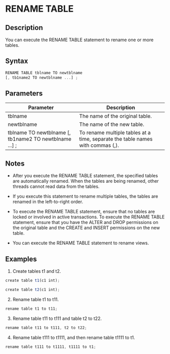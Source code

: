RENAME TABLE 
=================================



Description 
--------------------

You can execute the RENAME TABLE statement to rename one or more tables.

Syntax 
---------------

```javascript
RENAME TABLE tblname TO newtblname 
[, tb1name2 TO newtblname ...] ;
```



Parameters 
-------------------



|                               **Parameter**                                |                                **Description**                                 |
|----------------------------------------------------------------------------|--------------------------------------------------------------------------------|
| tblname                                                                    | The name of the original table.                                                |
| newtblname                                                                 | The name of the new table.                                                     |
| tblname TO newtblname   \[, tb1name2 TO newtblname ...\] ; | To rename multiple tables at a time, separate the table names with commas (,). |



Notes 
--------------

* After you execute the RENAME TABLE statement, the specified tables are automatically renamed. When the tables are being renamed, other threads cannot read data from the tables.

* If you execute this statement to rename multiple tables, the tables are renamed in the left-to-right order.

* To execute the RENAME TABLE statement, ensure that no tables are locked or involved in active transactions. To execute the RENAME TABLE statement, ensure that you have the ALTER and DROP permissions on the original table and the CREATE and INSERT permissions on the new table.

* You can execute the RENAME TABLE statement to rename views. 




Examples 
-----------------

1. Create tables t1 and t2.




```javascript
create table t1(c1 int);

create table t2(c1 int);
```



2. Rename table t1 to t11.




```javascript
rename table t1 to t11;
```



3. Rename table t11 to t111 and table t2 to t22.




```javascript
rename table t11 to t111, t2 to t22;
```



4. Rename table t111 to t1111, and then rename table t1111 to t1.




```javascript
rename table t111 to t1111, t1111 to t1;
```



